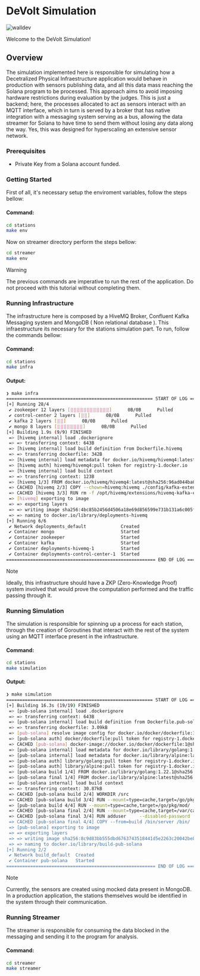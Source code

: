 # DeVolt Simulation

![walldev](https://github.com/devolthq/depin/assets/89201795/af04914d-02fd-45c2-96ee-154718cbe419)

Welcome to the DeVolt Simulation!

## Overview

The simulation implemented here is responsible for simulating how a Decetralized Physical Infraestructure application would behave in production with sensors publishing data, and all this data mass reaching the Solana program to be processed. This approach aims to avoid imposing hardware restrictions during evaluation by the judges. This is just a backend; here, the processes allocated to act as sensors interact with an MQTT interface, which in turn is served by a broker that has native integration with a messaging system serving as a bus, allowing the data streamer for Solana to have time to send them without losing any data along the way. Yes, this was designed for hyperscaling an extensive sensor network.

### Prerequisites

- Private Key from a Solana account funded.

### Getting Started

First of all, it's necessary setup the enviroment variables, follow the steps bellow:


#### Command:

```bash
cd stations
make env
```

Now on streamer directory perform the steps bellow:

```bash
cd streamer
make env
```

> [!WARNING]
> The previous commands are imperative to run the rest of the application. Do not proceed with this tutorial without completing them.

### Running Infrastructure

The infrastructure here is composed by a HiveMQ Broker, Confluent Kafka Messaging system and MongoDB ( Non relational database ). This infraestructure its necessary for the stations simulation part. To run, follow the commands bellow:

#### Command:

```bash
cd stations
make infra
```

#### Output:
```bash
❯ make infra
======================================================= START OF LOG =========================================================
[+] Running 28/4
 ✔ zookeeper 12 layers [⣿⣿⣿⣿⣿⣿⣿⣿⣿⣿⣿⣿]      0B/0B      Pulled                                                 64.0s 
 ✔ control-center 2 layers [⣿⣿]      0B/0B      Pulled                                                       69.7s 
 ✔ kafka 2 layers [⣿⣿]      0B/0B      Pulled                                                                64.0s 
 ✔ mongo 8 layers [⣿⣿⣿⣿⣿⣿⣿⣿]      0B/0B      Pulled                                                          48.6s 
[+] Building 1.9s (9/9) FINISHED                                                              docker:desktop-linux
 => [hivemq internal] load .dockerignore                                                                      0.0s
 => => transferring context: 643B                                                                             0.0s
 => [hivemq internal] load build definition from Dockerfile.hivemq                                            0.0s
 => => transferring dockerfile: 342B                                                                          0.0s
 => [hivemq internal] load metadata for docker.io/hivemq/hivemq4:latest                                       1.8s
 => [hivemq auth] hivemq/hivemq4:pull token for registry-1.docker.io                                          0.0s
 => [hivemq internal] load build context                                                                      0.0s
 => => transferring context: 123B                                                                             0.0s
 => [hivemq 1/3] FROM docker.io/hivemq/hivemq4:latest@sha256:96ad044ba075bc7e3d4d5bde780bdd5bf59746c658b64a7  0.0s
 => CACHED [hivemq 2/3] COPY --chown=hivemq:hivemq ./config/kafka-extension/config.xml /opt/hivemq/extension  0.0s
 => CACHED [hivemq 3/3] RUN rm -f /opt/hivemq/extensions/hivemq-kafka-extension/DISABLED                      0.0s
 => [hivemq] exporting to image                                                                               0.0s
 => => exporting layers                                                                                       0.0s
 => => writing image sha256:4bc85b2456d4506a18e69d856599e731b131a6c005f301b038967af0f400a220                  0.0s
 => => naming to docker.io/library/deployments-hivemq                                                         0.0s
[+] Running 6/6
 ✔ Network deployments_default             Created                                                            0.0s 
 ✔ Container mongo                         Started                                                            0.4s 
 ✔ Container zookeeper                     Started                                                            0.4s 
 ✔ Container kafka                         Started                                                            0.1s 
 ✔ Container deployments-hivemq-1          Started                                                            0.1s 
 ✔ Container deployments-control-center-1  Started                                                            0.1s 
======================================================== END OF LOG ==========================================================
```

> [!NOTE]
> Ideally, this infrastructure should have a ZKP (Zero-Knowledge Proof) system involved that would prove the computation performed and the traffic passing through it.

### Running Simulation

The simulation is responsible for spinning up a process for each station, through the creation of Goroutines that interact with the rest of the system using an MQTT interface present in the infrastructure.

#### Command:

```bash
cd stations
make simulation
```

#### Output:

```bash
❯ make simulation
======================================================= START OF LOG =========================================================
[+] Building 16.3s (19/19) FINISHED                                                           docker:desktop-linux
 => [pub-solana internal] load .dockerignore                                                                  0.0s
 => => transferring context: 643B                                                                             0.0s
 => [pub-solana internal] load build definition from Dockerfile.pub-solana                                    0.0s
 => => transferring dockerfile: 3.09kB                                                                        0.0s
 => [pub-solana] resolve image config for docker.io/docker/dockerfile:1                                       2.4s
 => [pub-solana auth] docker/dockerfile:pull token for registry-1.docker.io                                   0.0s
 => CACHED [pub-solana] docker-image://docker.io/docker/dockerfile:1@sha256:dbbd5e059e8a07ff7ea6233b213b36aa  0.0s
 => [pub-solana internal] load metadata for docker.io/library/golang:1.22.1                                   2.8s
 => [pub-solana internal] load metadata for docker.io/library/alpine:latest                                   3.9s
 => [pub-solana auth] library/golang:pull token for registry-1.docker.io                                      0.0s
 => [pub-solana auth] library/alpine:pull token for registry-1.docker.io                                      0.0s
 => [pub-solana build 1/4] FROM docker.io/library/golang:1.22.1@sha256:0b55ab82ac2a54a6f8f85ec8b943b9e470c39  0.0s
 => [pub-solana final 1/4] FROM docker.io/library/alpine:latest@sha256:c5b1261d6d3e43071626931fc004f70149bae  0.0s
 => [pub-solana internal] load build context                                                                  0.0s
 => => transferring context: 30.87kB                                                                          0.0s
 => CACHED [pub-solana build 2/4] WORKDIR /src                                                                0.0s
 => CACHED [pub-solana build 3/4] RUN --mount=type=cache,target=/go/pkg/mod/     --mount=type=bind,source=go  0.0s
 => [pub-solana build 4/4] RUN --mount=type=cache,target=/go/pkg/mod/     --mount=type=bind,target=.     CGO  9.7s
 => CACHED [pub-solana final 2/4] RUN --mount=type=cache,target=/var/cache/apk     apk --update add           0.0s
 => CACHED [pub-solana final 3/4] RUN adduser     --disabled-password     --gecos ""     --home "/nonexisten  0.0s
 => CACHED [pub-solana final 4/4] COPY --from=build /bin/server /bin/                                         0.0s
 => [pub-solana] exporting to image                                                                           0.0s
 => => exporting layers                                                                                       0.0s
 => => writing image sha256:8c9d83bb555dbd6763743518441d5e2263c20042be839c956dc7f1d0b164976f                  0.0s
 => => naming to docker.io/library/build-pub-solana                                                           0.0s
[+] Running 2/2
 ✔ Network build_default  Created                                                                             0.0s 
 ✔ Container pub-solana   Started                                                                             0.0s 
======================================================== END OF LOG ==========================================================
```

> [!NOTE]
> Currently, the sensors are created using mocked data present in MongoDB. In a production application, the stations themselves would be identified in the system through their communication.

### Running Streamer
The streamer is responsible for consuming the data blocked in the messaging and sending it to the program for analysis.

#### Command:
```bash
cd streamer
make streamer
```